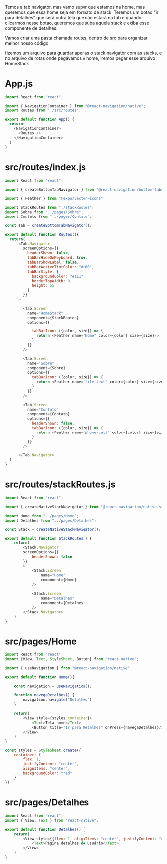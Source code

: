 Temos a tab navigator, mas vamo supor que estamos na home, mas queremos que essa home seja em formato de stack. Teremos um botao "ir para detalhes" que será outra tela que não estará na tab e quando clicarmos nesse botao, queremos que suba aquela stack e exiba esse componente de detalhes.

Vamos criar uma pasta chamada routes, dentro de src para organizar melhor nosso código

fizemos um arquivo para guardar apenas o stack.navigator com as stacks, e no arquivo de rotas onde pegávamos o home, iremos pegar esse arquivo HomeStack

# App.js
```javascript
import React from "react";

import { NavigationContainer } from "@react-navigation/native";
import Routes from "./src/routes";

export default function App() {
  return(
    <NavigationContainer>
      <Routes />
    </NavigationContainer>
  )
}
```

# src/routes/index.js
```javascript
import React from "react";

import { createBottomTabNavigator } from "@react-navigation/bottom-tabs";

import { Feather } from "@expo/vector-icons"

import StackRoutes from "./stackRoutes";
import Sobre from "../pages/Sobre";
import Contato from "../pages/Contato";

const Tab = createBottomTabNavigator();

export default function Routes(){
  return(
      <Tab.Navigator
        screenOptions={{
          headerShown: false,
          tabBarHideOnKeyboard: true,
          tabBarShowLabel: false,
          tabBarActiveTintColor: "#c00",
          tabBarStyle: {
            backgroundColor: "#111",
            borderTopWidth: 0,
            height: 55
          }
        }}
      >

        <Tab.Screen 
          name="HomeStack"
          component={StackRoutes}
          options={{

            tabBarIcon: ({color, size}) => {
              return <Feather name="home" color={color} size={size}/>
            }
          }}
        />

        <Tab.Screen 
          name="Sobre"
          component={Sobre}
          options={{
            tabBarIcon: ({color, size}) => {
              return <Feather name="file-text" color={color} size={size}/>
            }
          }}
        />

        <Tab.Screen 
          name="Contato"
          component={Contato}
          options={{
            headerShown: false, 
            tabBarIcon: ({color, size}) => {
              return <Feather name="phone-call" color={color} size={size}/>
            }
          }}
        />

      </Tab.Navigator>
  )
}
```

# src/routes/stackRoutes.js
```javascript
import React from "react";

import { createNativeStackNavigator } from "@react-navigation/native-stack"

import Home from "../pages/Home";
import Detalhes from "../pages/Detalhes";

const Stack = createNativeStackNavigator();

export default function StackRoutes() {
    return(
        <Stack.Navigator
        screenOptions={{
            headerShown: false
        }}
        >
            <Stack.Screen
                name="Home"
                component={Home}
            />

            <Stack.Screen 
                name="Detalhes"
                component={Detalhes}
            />
        </Stack.Navigator>
    )
}
```

# src/pages/Home
```javascript
import React from "react";
import {View, Text, StyleSheet, Button} from "react-native";

import { useNavigation } from "@react-navigation/native"

export default function Home(){

    const navigation = useNavigation();

    function navegaDetalhes() {
        navigation.navigate("Detalhes")
    }

    return(
        <View style={styles.container}>
            <Text>Tela home</Text>
            <Button title="Ir para Detalhes" onPress={navegaDetalhes}/>
        </View>
    )
}

const styles = StyleSheet.create({
    container: {
        flex: 1,
        justifyContent: "center",
        alignItems: "center",
        backgroundColor: "red"
    }
})
```

# src/pages/Detalhes
```javascript
import React from "react";
import { View, Text } from "react-native";

export default function Detalhes() {
    return(
        <View style={{flex: 1, alignItems: "center", justifyContent: "center"}}>
            <Text>Página detalhes do usuário</Text>
        </View>
    )
}
```
